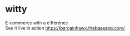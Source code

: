 # witty
E-commerce with a difference
<br>
See it live in action https://bargainhawk.firebaseapp.com/
